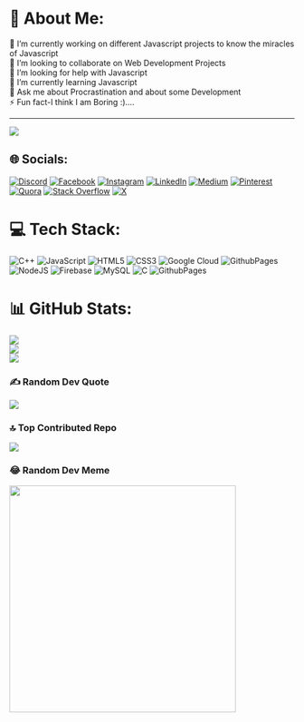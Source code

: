 # 💫 About Me:
🔭 I’m currently working on different  Javascript projects to know the miracles of Javascript<br>👯 I’m looking to collaborate on Web Development Projects<br>🤝 I’m looking for help with Javascript<br>🌱 I’m currently learning Javascript<br>💬 Ask me about Procrastination and about some Development<br>⚡ Fun fact-I think I am Boring :)....

---
[![](https://visitcount.itsvg.in/api?id=vishalgupta-02&icon=2&color=1)](https://visitcount.itsvg.in)


## 🌐 Socials:
[![Discord](https://img.shields.io/badge/Discord-%237289DA.svg?logo=discord&logoColor=white)](https://discord.gg/KhSu7nnnNG) [![Facebook](https://img.shields.io/badge/Facebook-%231877F2.svg?logo=Facebook&logoColor=white)](https://facebook.com/Vishal-Gupta) [![Instagram](https://img.shields.io/badge/Instagram-%23E4405F.svg?logo=Instagram&logoColor=white)](https://instagram.com/vishal_listens) [![LinkedIn](https://img.shields.io/badge/LinkedIn-%230077B5.svg?logo=linkedin&logoColor=white)](https://linkedin.com/in/vishal-gupta-16018719a) [![Medium](https://img.shields.io/badge/Medium-12100E?logo=medium&logoColor=white)](https://medium.com/@@abhimanyug987) [![Pinterest](https://img.shields.io/badge/Pinterest-%23E60023.svg?logo=Pinterest&logoColor=white)](https://pinterest.com/abhimanyug987) [![Quora](https://img.shields.io/badge/Quora-%23B92B27.svg?logo=Quora&logoColor=white)](https://quora.com/profile/Vishal-Gupta-6860) [![Stack Overflow](https://img.shields.io/badge/-Stackoverflow-FE7A16?logo=stack-overflow&logoColor=white)](https://stackoverflow.com/users/vishal-gupta) [![X](https://img.shields.io/badge/X-black.svg?logo=X&logoColor=white)](https://x.com/VishalG41764750) 

# 💻 Tech Stack:
![C++](https://img.shields.io/badge/c++-%2300599C.svg?style=for-the-badge&logo=c%2B%2B&logoColor=white) ![JavaScript](https://img.shields.io/badge/javascript-%23323330.svg?style=for-the-badge&logo=javascript&logoColor=%23F7DF1E) ![HTML5](https://img.shields.io/badge/html5-%23E34F26.svg?style=for-the-badge&logo=html5&logoColor=white) ![CSS3](https://img.shields.io/badge/css3-%231572B6.svg?style=for-the-badge&logo=css3&logoColor=white) ![Google Cloud](https://img.shields.io/badge/GoogleCloud-%234285F4.svg?style=for-the-badge&logo=google-cloud&logoColor=white) ![GithubPages](https://img.shields.io/badge/github%20pages-121013?style=for-the-badge&logo=github&logoColor=white) ![NodeJS](https://img.shields.io/badge/node.js-6DA55F?style=for-the-badge&logo=node.js&logoColor=white) ![Firebase](https://img.shields.io/badge/Firebase-039BE5?style=for-the-badge&logo=Firebase&logoColor=white) ![MySQL](https://img.shields.io/badge/mysql-%2300000f.svg?style=for-the-badge&logo=mysql&logoColor=white) ![C](https://img.shields.io/badge/c-%2300599C.svg?style=for-the-badge&logo=c&logoColor=white) ![GithubPages](https://img.shields.io/badge/github%20pages-121013?style=for-the-badge&logo=github&logoColor=white)
# 📊 GitHub Stats:
![](https://github-readme-stats.vercel.app/api?username=vishalgupta-02&theme=tokyonight&hide_border=false&include_all_commits=false&count_private=false)<br/>
![](https://github-readme-streak-stats.herokuapp.com/?user=vishalgupta-02&theme=tokyonight&hide_border=false)<br/>
![](https://github-readme-stats.vercel.app/api/top-langs/?username=vishalgupta-02&theme=tokyonight&hide_border=false&include_all_commits=false&count_private=false&layout=compact)

### ✍️ Random Dev Quote
![](https://quotes-github-readme.vercel.app/api?type=horizontal&theme=radical)

### 🔝 Top Contributed Repo
![](https://github-contributor-stats.vercel.app/api?username=vishalgupta-02&limit=5&theme=dark&combine_all_yearly_contributions=true)

### 😂 Random Dev Meme
<img src='https://randommeme-five.vercel.app/' style="height: 400px;"/>
